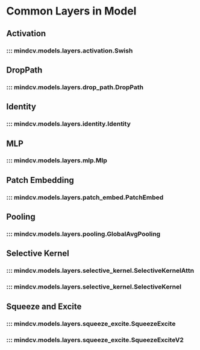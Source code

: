 # Common Layers in Model


## Activation

### ::: mindcv.models.layers.activation.Swish


## DropPath

### ::: mindcv.models.layers.drop_path.DropPath


## Identity

### ::: mindcv.models.layers.identity.Identity


## MLP

### ::: mindcv.models.layers.mlp.Mlp


## Patch Embedding

### ::: mindcv.models.layers.patch_embed.PatchEmbed


## Pooling

### ::: mindcv.models.layers.pooling.GlobalAvgPooling


## Selective Kernel

### ::: mindcv.models.layers.selective_kernel.SelectiveKernelAttn

### ::: mindcv.models.layers.selective_kernel.SelectiveKernel


## Squeeze and Excite

### ::: mindcv.models.layers.squeeze_excite.SqueezeExcite

### ::: mindcv.models.layers.squeeze_excite.SqueezeExciteV2
